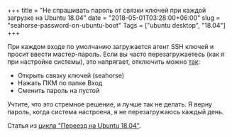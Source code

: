 +++
title = "Не спрашивать пароль от связки ключей при каждой загрузке на Ubuntu 18.04"
date = "2018-05-01T03:28:00+06:00"
slug = "seahorse-password-on-ubuntu-boot"
Tags = ["ubuntu desktop", "18.04"]
+++

При каждом входе по умолчанию загружается агент SSH ключей и просит ввести мастер-пароль. Если вы часто перезагружаетесь (как я при настройке системы), это напрягает, отключить можно [так](https://askubuntu.com/questions/867/how-can-i-stop-being-prompted-to-unlock-the-default-keyring-on-boot):

- Открыть связку ключей (seahorse)
- Нажать ПКМ по папке Вход
- Сменить пароль на пустой

Учтите, что это стремное решение, и лучше так не делать. Я верну пароль, когда система настроена, я не перезагружаюсь каждый день.

<!--more-->

Статья из [цикла "Переезд на Ubuntu 18.04"](/blog/2018/04/30/windows-ubuntu-18.04-migrate/).
